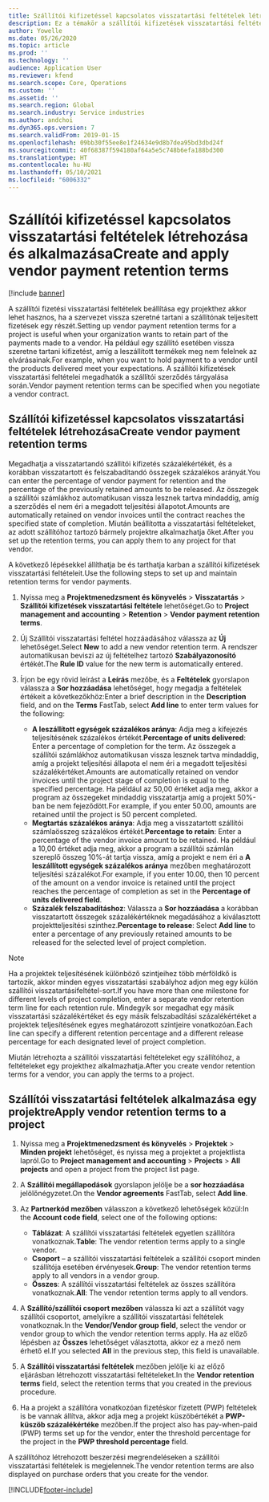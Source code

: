 ```yaml
---
title: Szállítói kifizetéssel kapcsolatos visszatartási feltételek létrehozása és alkalmazása
description: Ez a témakör a szállítói kifizetések visszatartási feltételeinek beállításával és karbantartásával kapcsolatban tartalmaz tájékoztatást.
author: Yowelle
ms.date: 05/26/2020
ms.topic: article
ms.prod: ''
ms.technology: ''
audience: Application User
ms.reviewer: kfend
ms.search.scope: Core, Operations
ms.custom: ''
ms.assetid: ''
ms.search.region: Global
ms.search.industry: Service industries
ms.author: andchoi
ms.dyn365.ops.version: 7
ms.search.validFrom: 2019-01-15
ms.openlocfilehash: 09bb30f55ee8e1f24634e9d8b7dea95bd3dbd24f
ms.sourcegitcommit: 40f68387f594180af64a5e5c748b6efa188bd300
ms.translationtype: HT
ms.contentlocale: hu-HU
ms.lasthandoff: 05/10/2021
ms.locfileid: "6006332"
---
```

# <a name="create-and-apply-vendor-payment-retention-terms"></a><span data-ttu-id="49a5f-103">Szállítói kifizetéssel kapcsolatos visszatartási feltételek létrehozása és alkalmazása</span><span class="sxs-lookup"><span data-stu-id="49a5f-103">Create and apply vendor payment retention terms</span></span>

[!include [banner](../includes/banner.md)] 

<span data-ttu-id="49a5f-104">A szállítói fizetési visszatartási feltételek beállítása egy projekthez akkor lehet hasznos, ha a szervezet vissza szeretné tartani a szállítónak teljesített fizetések egy részét.</span><span class="sxs-lookup"><span data-stu-id="49a5f-104">Setting up vendor payment retention terms for a project is useful when your organization wants to retain part of the payments made to a vendor.</span></span> <span data-ttu-id="49a5f-105">Ha például egy szállító esetében vissza szeretne tartani kifizetést, amíg a leszállított termékek meg nem felelnek az elvárásainak.</span><span class="sxs-lookup"><span data-stu-id="49a5f-105">For example, when you want to hold payment to a vendor until the products delivered meet your expectations.</span></span> <span data-ttu-id="49a5f-106">A szállítói kifizetések visszatartási feltételei megadhatók a szállítói szerződés tárgyalása során.</span><span class="sxs-lookup"><span data-stu-id="49a5f-106">Vendor payment retention terms can be specified when you negotiate a vendor contract.</span></span>

## <a name="create-vendor-payment-retention-terms"></a><span data-ttu-id="49a5f-107">Szállítói kifizetéssel kapcsolatos visszatartási feltételek létrehozása</span><span class="sxs-lookup"><span data-stu-id="49a5f-107">Create vendor payment retention terms</span></span>

<span data-ttu-id="49a5f-108">Megadhatja a visszatartandó szállítói kifizetés százalékértékét, és a korábban visszatartott és felszabadítandó összegek százalékos arányát.</span><span class="sxs-lookup"><span data-stu-id="49a5f-108">You can enter the percentage of vendor payment for retention and the percentage of the previously retained amounts to be released.</span></span> <span data-ttu-id="49a5f-109">Az összegek a szállítói számlákhoz automatikusan vissza lesznek tartva mindaddig, amíg a szerződés el nem éri a megadott teljesítési állapotot.</span><span class="sxs-lookup"><span data-stu-id="49a5f-109">Amounts are automatically retained on vendor invoices until the contract reaches the specified state of completion.</span></span> <span data-ttu-id="49a5f-110">Miután beállította a visszatartási feltételeket, az adott szállítóhoz tartozó bármely projektre alkalmazhatja őket.</span><span class="sxs-lookup"><span data-stu-id="49a5f-110">After you set up the retention terms, you can apply them to any project for that vendor.</span></span>

<span data-ttu-id="49a5f-111">A következő lépésekkel állíthatja be és tarthatja karban a szállítói kifizetések visszatartási feltételeit.</span><span class="sxs-lookup"><span data-stu-id="49a5f-111">Use the following steps to set up and maintain retention terms for vendor payments.</span></span> 

1. <span data-ttu-id="49a5f-112">Nyissa meg a **Projektmenedzsment és könyvelés** > **Visszatartás** > **Szállítói kifizetések visszatartási feltétele** lehetőséget.</span><span class="sxs-lookup"><span data-stu-id="49a5f-112">Go to **Project management and accounting** > **Retention** > **Vendor payment retention terms**.</span></span>
2. <span data-ttu-id="49a5f-113">Új Szállítói visszatartási feltétel hozzáadásához válassza az **Új** lehetőséget.</span><span class="sxs-lookup"><span data-stu-id="49a5f-113">Select **New** to add a new vendor retention term.</span></span> <span data-ttu-id="49a5f-114">A rendszer automatikusan beviszi az új feltételhez tartozó **Szabályazonosító** értékét.</span><span class="sxs-lookup"><span data-stu-id="49a5f-114">The **Rule ID** value for the new term is automatically entered.</span></span> 
3. <span data-ttu-id="49a5f-115">Írjon be egy rövid leírást a **Leírás** mezőbe, és a **Feltételek** gyorslapon válassza a **Sor hozzáadása** lehetőséget, hogy megadja a feltételek értékeit a következőkhöz:</span><span class="sxs-lookup"><span data-stu-id="49a5f-115">Enter a brief description in the **Description** field, and on the **Terms** FastTab, select **Add line** to enter term values for the following:</span></span>

   - <span data-ttu-id="49a5f-116">**A leszállított egységek százalékos aránya**: Adja meg a kifejezés teljesítésének százalékos értékét.</span><span class="sxs-lookup"><span data-stu-id="49a5f-116">**Percentage of units delivered**: Enter a percentage of completion for the term.</span></span> <span data-ttu-id="49a5f-117">Az összegek a szállítói számlákhoz automatikusan vissza lesznek tartva mindaddig, amíg a projekt teljesítési állapota el nem éri a megadott teljesítési százalékértéket.</span><span class="sxs-lookup"><span data-stu-id="49a5f-117">Amounts are automatically retained on vendor invoices until the project stage of completion is equal to the specified percentage.</span></span> <span data-ttu-id="49a5f-118">Ha például az 50,00 értéket adja meg, akkor a program az összegeket mindaddig visszatartja amíg a projekt 50%-ban be nem fejeződött.</span><span class="sxs-lookup"><span data-stu-id="49a5f-118">For example, if you enter 50.00, amounts are retained until the project is 50 percent completed.</span></span>
   - <span data-ttu-id="49a5f-119">**Megtartás százalékos aránya**: Adja meg a visszatartott szállítói számlaösszeg százalékos értékét.</span><span class="sxs-lookup"><span data-stu-id="49a5f-119">**Percentage to retain**: Enter a percentage of the vendor invoice amount to be retained.</span></span> <span data-ttu-id="49a5f-120">Ha például a 10,00 értéket adja meg, akkor a program a szállítói számlán szereplő összeg 10%-át tartja vissza, amíg a projekt e nem éri a **A leszállított egységek százalékos aránya** mezőben meghatározott teljesítési százalékot.</span><span class="sxs-lookup"><span data-stu-id="49a5f-120">For example, if you enter 10.00, then 10 percent of the amount on a vendor invoice is retained until the project reaches the percentage of completion as set in the **Percentage of units delivered field**.</span></span>
   - <span data-ttu-id="49a5f-121">**Százalék felszabadításhoz**: Válassza a **Sor hozzáadása** a korábban visszatartott összegek százalékértéknek megadásához a kiválasztott projektteljesítési szinthez.</span><span class="sxs-lookup"><span data-stu-id="49a5f-121">**Percentage to release**: Select **Add line** to enter a percentage of any previously retained amounts to be released for the selected level of project completion.</span></span>

> [!NOTE]
> <span data-ttu-id="49a5f-122">Ha a projektek teljesítésének különböző szintjeihez több mérföldkő is tartozik, akkor minden egyes visszatartási szabályhoz adjon meg egy külön szállítói visszatartásifeltétel-sort.</span><span class="sxs-lookup"><span data-stu-id="49a5f-122">If you have more than one milestone for different levels of project completion, enter a separate vendor retention term line for each retention rule.</span></span> <span data-ttu-id="49a5f-123">Mindegyik sor megadhat egy másik visszatartási százalékértéket és egy másik felszabadítási százalékértéket a projektek teljesítésének egyes meghatározott szintjeire vonatkozóan.</span><span class="sxs-lookup"><span data-stu-id="49a5f-123">Each line can specify a different retention percentage and a different release percentage for each designated level of project completion.</span></span>

<span data-ttu-id="49a5f-124">Miután létrehozta a szállítói visszatartási feltételeket egy szállítóhoz, a feltételeket egy projekthez alkalmazhatja.</span><span class="sxs-lookup"><span data-stu-id="49a5f-124">After you create vendor retention terms for a vendor, you can apply the terms to a project.</span></span>

## <a name="apply-vendor-retention-terms-to-a-project"></a><span data-ttu-id="49a5f-125">Szállítói visszatartási feltételek alkalmazása egy projektre</span><span class="sxs-lookup"><span data-stu-id="49a5f-125">Apply vendor retention terms to a project</span></span>

1. <span data-ttu-id="49a5f-126">Nyissa meg a **Projektmenedzsment és könyvelés** > **Projektek** > **Minden projekt** lehetőséget, és nyissa meg a projektet a projektlista lapról.</span><span class="sxs-lookup"><span data-stu-id="49a5f-126">Go to **Project management and accounting** > **Projects** > **All projects** and open a project from the project list page.</span></span>
2. <span data-ttu-id="49a5f-127">A **Szállítói megállapodások** gyorslapon jelölje be a **sor hozzáadása** jelölőnégyzetet.</span><span class="sxs-lookup"><span data-stu-id="49a5f-127">On the **Vendor agreements** FastTab, select **Add line**.</span></span>
3. <span data-ttu-id="49a5f-128">Az **Partnerkód mezőben** válasszon a következő lehetőségek közül:</span><span class="sxs-lookup"><span data-stu-id="49a5f-128">In the **Account code field**, select one of the following options:</span></span> 

   - <span data-ttu-id="49a5f-129">**Táblázat**: A szállítói visszatartási feltételek egyetlen szállítóra vonatkoznak.</span><span class="sxs-lookup"><span data-stu-id="49a5f-129">**Table**: The vendor retention terms apply to a single vendor.</span></span>
   - <span data-ttu-id="49a5f-130">**Csoport** – a szállítói visszatartási feltételek a szállítói csoport minden szállítója esetében érvényesek.</span><span class="sxs-lookup"><span data-stu-id="49a5f-130">**Group**: The vendor retention terms apply to all vendors in a vendor group.</span></span>
   - <span data-ttu-id="49a5f-131">**Összes**: A szállítói visszatartási feltételek az összes szállítóra vonatkoznak.</span><span class="sxs-lookup"><span data-stu-id="49a5f-131">**All**: The vendor retention terms apply to all vendors.</span></span>

4. <span data-ttu-id="49a5f-132">A **Szállító/szállítói csoport mezőben** válassza ki azt a szállítót vagy szállítói csoportot, amelyikre a szállítói visszatartási feltételek vonatkoznak.</span><span class="sxs-lookup"><span data-stu-id="49a5f-132">In the **Vendor/Vendor group field**, select the vendor or vendor group to which the vendor retention terms apply.</span></span> <span data-ttu-id="49a5f-133">Ha az előző lépésben az **Összes** lehetőséget választotta, akkor ez a mező nem érhető el.</span><span class="sxs-lookup"><span data-stu-id="49a5f-133">If you selected **All** in the previous step, this field is unavailable.</span></span>
5. <span data-ttu-id="49a5f-134">A **Szállítói visszatartási feltételek** mezőben jelölje ki az előző eljárásban létrehozott visszatartási feltételeket.</span><span class="sxs-lookup"><span data-stu-id="49a5f-134">In the **Vendor retention terms** field, select the retention terms that you created in the previous procedure.</span></span>
6. <span data-ttu-id="49a5f-135">Ha a projekt a szállítóra vonatkozóan fizetéskor fizetett (PWP) feltételek is be vannak állítva, akkor adja meg a projekt küszöbértékét a **PWP-küszöb százalékértéke** mezőben.</span><span class="sxs-lookup"><span data-stu-id="49a5f-135">If the project also has pay-when-paid (PWP) terms set up for the vendor, enter the threshold percentage for the project in the **PWP threshold percentage** field.</span></span>

<span data-ttu-id="49a5f-136">A szállítóhoz létrehozott beszerzési megrendeléseken a szállítói visszatartási feltételek is megjelennek.</span><span class="sxs-lookup"><span data-stu-id="49a5f-136">The vendor retention terms are also displayed on purchase orders that you create for the vendor.</span></span>


[!INCLUDE[footer-include](../includes/footer-banner.md)]